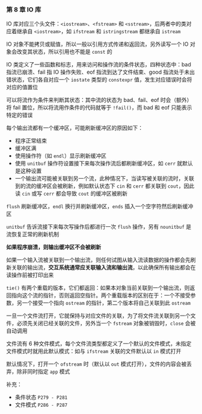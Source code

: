 ### 第 8 章 IO 库

IO 库对应三个头文件：`<iostream>`、`<fstream>` 和 `<sstream>`，后两者中的类对应着继承自 `<iostream>`，如 `ifstream` 和 `istringstream` 都继承自 `istream`

IO 对象不能拷贝或赋值，所以一般以引用方式传递和返回流，另外读写一个 IO 对象会改变其状态，所以引用也不能是 `const` 的

IO 类定义了一些函数和标志，用来访问和操作流的条件状态，四种状态中：bad 指流已崩溃、fail 指 IO 操作失败、eof 指流到达了文件结束、good 指流处于未出错状态，它们各自对应一个 `iostate` 类型的 `constexpr` 值，发生对应错误时会将对应的值置位

可以将流作为条件来判断其状态：其中流的状态为 bad、fail、eof 时会（额外）将 fail 置位，所以将流用作条件的代码就等于 `!fail()`，而 bad 和 eof 只能表示特定的错误

每个输出流都有一个缓冲区，可能刷新缓冲区的原因如下：

- 程序正常结束
- 缓冲区满
- 使用操作符（如 `endl`）显示刷新缓冲区
- 使用 `unitbuf` 操作符设置接下来每次操作流后都刷新缓冲区，如 `cerr` 就默认是这种设置
- 一个输出流可能被关联到另一个流，此种情况下，当读写被关联的流时，关联到的流的缓冲区会被刷新，例如默认状态下 `cin` 和 `cerr` 都关联到 `cout`，因此读 `cin` 或写 `cerr` 都会导致 `cout` 的缓冲区被刷新

`flush` 刷新缓冲区，`endl` 换行并刷新缓冲区，`ends` 插入一个空字符然后刷新缓冲区

`unitbuf` 告诉流接下来每次写操作后都进行一次 `flush` 操作，另有 `nounitbuf` 是流恢复正常的刷新机制

**如果程序崩溃，则输出缓冲区不会被刷新**

如果一个输入流被关联到一个输出流，则任何试图从输入流读数据的操作都会先刷新关联的输出流，**交互系统通常应关联输入流和输出流**，以此确保所有输出都会在读操作前被打印出来

`tie()` 有两个重载的版本，它们都返回：如果本对象当前关联到一个输出流，则返回指向这个流的指针，否则返回空指针。两个重载版本的区别在于：一个不接受参数，另一个接受一个指向 `ostream` 的指针，第二个版本将自己关联到此 `ostream`

一旦一个文件流打开，它就保持与对应文件的关联，为了将文件流关联到另一个文件，必须先关闭已经关联的文件，另外当一个 `fstream` 对象被销毁时，`close` 会被自动调用

文件流有 6 种文件模式，每个文件流类型都定义了一个默认的文件模式，未指定文件模式时就用此默认模式：如与 `ifstream` 关联的文件默认以 `in` 模式打开

默认情况下，打开一个 `ofstream` 时（默认以 `out` 模式打开），文件的内容会被丢弃，除非同时指定 `app` 模式

补充：

- 条件状态 `P279 - P281`
- 文件模式 `P286 - P287`